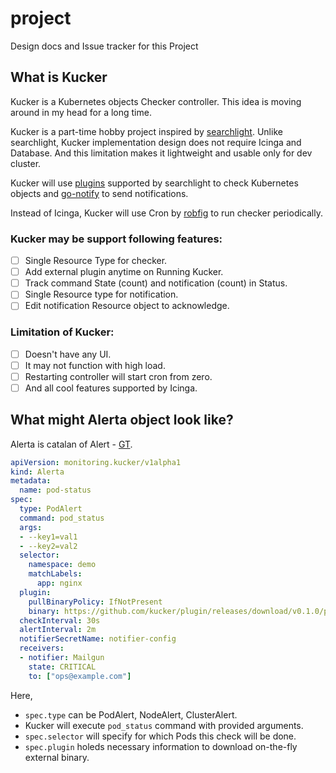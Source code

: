 # project
Design docs and Issue tracker for this Project

## What is Kucker

Kucker is a Kubernetes objects Checker controller. This idea is moving around in my head for a long time. 

Kucker is a part-time hobby project inspired by [searchlight](https://github.com/appscode/searchlight). Unlike searchlight, Kucker implementation design does not require Icinga and Database. And this limitation makes it lightweight and usable only for dev cluster.

Kucker will use [plugins](https://github.com/appscode/searchlight/tree/master/plugins) supported by searchlight to check Kubernetes objects and [go-notify](https://github.com/appscode/go-notify) to send notifications.

Instead of Icinga, Kucker will use Cron by [robfig](https://github.com/robfig/cron) to run checker periodically.

### Kucker may be support following features:

- [ ] Single Resource Type for checker.
- [ ] Add external plugin anytime on Running Kucker.
- [ ] Track command State (count) and notification (count) in Status.
- [ ] Single Resource type for notification.
- [ ] Edit notification Resource object to acknowledge.

### Limitation of Kucker:

- [ ] Doesn't have any UI.
- [ ] It may not function with high load.
- [ ] Restarting controller will start cron from zero.
- [ ] And all cool features supported by Icinga.

## What might Alerta object look like?

Alerta is catalan of Alert - [GT](https://translate.google.com/#auto/ca/alert).

```yaml
apiVersion: monitoring.kucker/v1alpha1
kind: Alerta
metadata:
  name: pod-status
spec:
  type: PodAlert
  command: pod_status
  args:
  - --key1=val1
  - --key2=val2
  selector:
    namespace: demo
    matchLabels:
      app: nginx
  plugin:
    pullBinaryPolicy: IfNotPresent
    binary: https://github.com/kucker/plugin/releases/download/v0.1.0/pod_status
  checkInterval: 30s
  alertInterval: 2m
  notifierSecretName: notifier-config
  receivers:
  - notifier: Mailgun
    state: CRITICAL
    to: ["ops@example.com"]
```

Here,
 - `spec.type` can be PodAlert, NodeAlert, ClusterAlert.
 - Kucker will execute `pod_status` command with provided arguments. 
 - `spec.selector` will specify for which Pods this check will be done.
 - `spec.plugin` holeds necessary information to download on-the-fly external binary.
